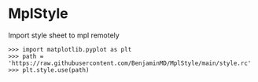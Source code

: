 # MplStyle
Import style sheet to mpl remotely 
  ```
  >>> import matplotlib.pyplot as plt
  >>> path = 'https://raw.githubusercontent.com/BenjaminMD/MplStyle/main/style.rc'
  >>> plt.style.use(path)
  ```

